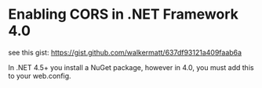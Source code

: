 # Enabling CORS in .NET Framework 4.0

see this gist:
https://gist.github.com/walkermatt/637df93121a409faab6a

In .NET 4.5+ you install a NuGet package, however in 4.0,
you must add this to your web.config.
